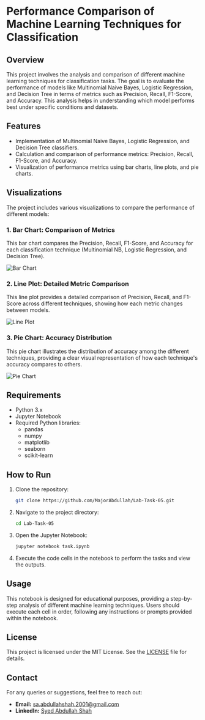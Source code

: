 # Performance Comparison of Machine Learning Techniques for Classification

## Overview
This project involves the analysis and comparison of different machine learning techniques for classification tasks. The goal is to evaluate the performance of models like Multinomial Naive Bayes, Logistic Regression, and Decision Tree in terms of metrics such as Precision, Recall, F1-Score, and Accuracy. This analysis helps in understanding which model performs best under specific conditions and datasets.

## Features
- Implementation of Multinomial Naive Bayes, Logistic Regression, and Decision Tree classifiers.
- Calculation and comparison of performance metrics: Precision, Recall, F1-Score, and Accuracy.
- Visualization of performance metrics using bar charts, line plots, and pie charts.

## Visualizations
The project includes various visualizations to compare the performance of different models:

### 1. Bar Chart: Comparison of Metrics
This bar chart compares the Precision, Recall, F1-Score, and Accuracy for each classification technique (Multinomial NB, Logistic Regression, and Decision Tree).

![Bar Chart](path/to/bar_chart.png)

### 2. Line Plot: Detailed Metric Comparison
This line plot provides a detailed comparison of Precision, Recall, and F1-Score across different techniques, showing how each metric changes between models.

![Line Plot](path/to/line_plot.png)

### 3. Pie Chart: Accuracy Distribution
This pie chart illustrates the distribution of accuracy among the different techniques, providing a clear visual representation of how each technique's accuracy compares to others.

![Pie Chart](path/to/pie_chart.png)

## Requirements
- Python 3.x
- Jupyter Notebook
- Required Python libraries:
  - pandas
  - numpy
  - matplotlib
  - seaborn
  - scikit-learn

## How to Run
1. Clone the repository:
    ```bash
    git clone https://github.com/MajorAbdullah/Lab-Task-05.git
    ```
2. Navigate to the project directory:
    ```bash
    cd Lab-Task-05
    ```
3. Open the Jupyter Notebook:
    ```bash
    jupyter notebook task.ipynb
    ```
4. Execute the code cells in the notebook to perform the tasks and view the outputs.

## Usage
This notebook is designed for educational purposes, providing a step-by-step analysis of different machine learning techniques. Users should execute each cell in order, following any instructions or prompts provided within the notebook.

## License
This project is licensed under the MIT License. See the [LICENSE](LICENSE) file for details.

## Contact
For any queries or suggestions, feel free to reach out:
- **Email:** sa.abdullahshah.2001@gmail.com
- **LinkedIn:** [Syed Abdullah Shah](https://www.linkedin.com/in/syed-abdullah-shah-4018a5176)

